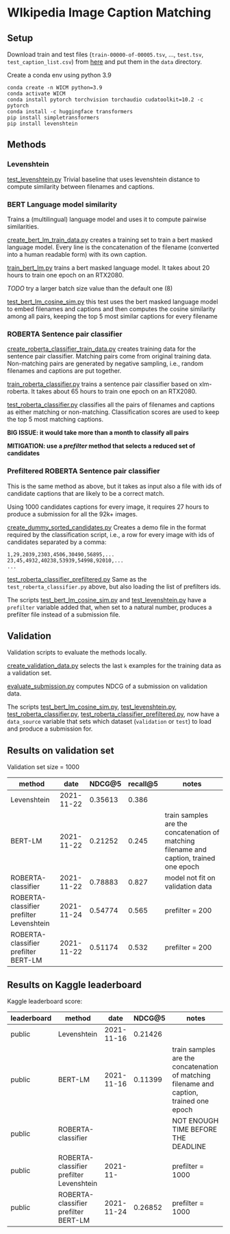 # WIkipedia Image Caption Matching

## Setup

Download train and test files (`train-00000-of-00005.tsv`, ..., `test.tsv`, `test_caption_list.csv`)
from [here](https://www.kaggle.com/c/wikipedia-image-caption/data) and put them in the `data` directory.

Create a conda env using python 3.9

````
conda create -n WICM python=3.9
conda activate WICM
conda install pytorch torchvision torchaudio cudatoolkit=10.2 -c pytorch
conda install -c huggingface transformers
pip install simpletransformers
pip install levenshtein
````

## Methods

### Levenshtein

[test_levenshtein.py](test_levenshtein.py) Trivial baseline that uses levenshtein distance to
compute similarity between filenames and captions.

### BERT Language model similarity

Trains a (multilingual) language model and uses it to compute pairwise similarities.

[create_bert_lm_train_data.py](create_bert_lm_train_data.py) creates a training set to train a bert masked language
model. Every line is the concatenation of the filename (converted into a human readable form) with its own caption.

[train_bert_lm.py](train_bert_lm.py) trains a bert masked language model. It takes about 20 hours to train one epoch on
an RTX2080.

*TODO* try a larger batch size value than the default one (8)

[test_bert_lm_cosine_sim.py](test_bert_lm_cosine_sim.py) this test uses the bert masked language model to embed
filenames and captions and then computes the cosine similarity among all pairs, keeping the top 5 most similar captions
for every filename

### ROBERTA Sentence pair classifier

[create_roberta_classifier_train_data.py](create_roberta_classifier_train_data.py) creates training data for the
sentence pair classifier. Matching pairs come from original training data. Non-matching pairs are generated by negative
sampling, i.e., random filenames and captions are put together.

[train_roberta_classifier.py](train_roberta_classifier.py) trains a sentence pair classifier based on xlm-roberta.
It takes about 65 hours to train one epoch on an RTX2080.

[test_roberta_classifier.py](test_roberta_classifier.py) classifies all the pairs of filenames and captions as either
matching or non-matching. Classification scores are used to keep the top 5 most matching captions.

**BIG ISSUE: it would take more than a month to classify all pairs**

**MITIGATION: use a _prefilter_ method that selects a reduced set of candidates**

### Prefiltered ROBERTA Sentence pair classifier

This is the same method as above, but it takes as input also a file with ids of candidate captions that are likely to be a correct match.

Using 1000 candidates captions for every image, it requires 27 hours to produce a submission for all the 92k+ images.

[create_dummy_sorted_candidates.py](create_dummy_sorted_candidates.py) Creates a demo file in the format required by the classification script, i.e., a row for every image with ids of candidates separated by a comma:

```
1,29,2039,2303,4506,30490,56895,...
23,45,4932,40238,53939,54998,92010,...
...
```

[test_roberta_classifier_prefiltered.py](test_roberta_classifier_prefiltered.py) Same as the `test_roberta_classifier.py` above, but also loading the list of prefilters ids.

The scripts [test_bert_lm_cosine_sim.py](test_bert_lm_cosine_sim.py) and [test_levenshtein.py](test_levenshtein.py) have a `prefilter` variable added that, when set to a natural number, produces a prefilter file instead of a submission file.

## Validation

Validation scripts to evaluate the methods locally.

[create_validation_data.py](create_validation_data.py) selects the last `k` examples for the training data as a validation set.

[evaluate_submission.py](evaluate_submission.py) computes NDCG of a submission on validation data.

The scripts [test_bert_lm_cosine_sim.py](test_bert_lm_cosine_sim.py), [test_levenshtein.py](test_levenshtein.py), [test_roberta_classifier.py](test_roberta_classifier.py), [test_roberta_classifier_prefiltered.py](test_roberta_classifier_prefiltered.py), now have a `data_source` variable that sets which dataset (`validation` or `test`) to load and produce a submission for.

## Results on validation set

Validation set size = 1000

| method| date  | NDCG@5 | recall@5| notes | 
|---|---|---|---|---|
| Levenshtein |  2021-11-22 | 0.35613 | 0.386 | | 
| BERT-LM | 2021-11-22 | 0.21252 | 0.245 | train samples are the concatenation of matching filename and caption, trained one epoch | 
| ROBERTA-classifier | 2021-11-22 | 0.78883 | 0.827 | model not fit on validation data |
| ROBERTA-classifier prefilter Levenshtein | 2021-11-24 | 0.54774 | 0.565 | prefilter = 200 | 
| ROBERTA-classifier prefilter BERT-LM | 2021-11-22 | 0.51174 | 0.532 | prefilter = 200 | 

## Results on Kaggle leaderboard

Kaggle leaderboard score:

| leaderboard | method| date  | NDCG@5 | notes | 
|---|---|---|---|---|
| public | Levenshtein |  2021-11-16 | 0.21426 | |
| public | BERT-LM | 2021-11-16 | 0.11399 | train samples are the concatenation of matching filename and caption, trained one epoch | 
| public | ROBERTA-classifier |  |  | NOT ENOUGH TIME BEFORE THE DEADLINE | 
| public | ROBERTA-classifier prefilter Levenshtein | 2021-11- |  | prefilter = 1000 | 
| public | ROBERTA-classifier prefilter BERT-LM | 2021-11-24 | 0.26852 | prefilter = 1000 | 